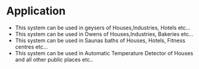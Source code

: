# Application
* This system can be used in geysers of Houses,Industries, Hotels etc...
* This system can be used in Owens of Houses,Industries, Bakeries etc...
* This system can be used in Saunas baths of Houses, Hotels, Fitness centres etc...
* This system can be used in Automatic Temperature Detector of Houses and all other public places etc..
